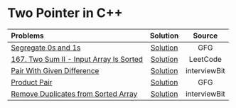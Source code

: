 # Two Pointer in C++
| Problems                                                                                                                                                                           |                                                              Solution                                                               |    Source    |
| :--------------------------------------------------------------------------------------------------------------------------------------------------------------------------------- | :---------------------------------------------------------------------------------------------------------------------------------: | :----------: |
| [Segregate 0s and 1s](https://www.geeksforgeeks.org/problems/segregate-0s-and-1s5106/1?utm_source=geeksforgeeks&utm_medium=article_practice_tab&utm_campaign=article_practice_tab) | [Solution](https://github.com/ArhanBytes/Rohit-Negi-CPP-DSA-Course/blob/main/Lectures/Lecture_028/Lecture_Code/segregate_0s_1s.cpp) |     GFG      |
| [167. Two Sum II - Input Array Is Sorted](https://leetcode.com/problems/two-sum-ii-input-array-is-sorted/description/)                                                             |     [Solution](https://github.com/ArhanBytes/Rohit-Negi-CPP-DSA-Course/blob/main/Lectures/Lecture_028/Lecture_Code/TwoSum.cpp)      |   LeetCode   |
| [Pair With Given Difference](https://www.interviewbit.com/problems/pair-with-given-difference/)                                                                                    | [Solution](https://github.com/ArhanBytes/Rohit-Negi-CPP-DSA-Course/blob/main/Lectures/Lecture_028/Lecture_Code/pairDifference.cpp)  | interviewBit |
| [Product Pair](https://www.geeksforgeeks.org/problems/equal-to-product3836/1?utm_source=geeksforgeeks&utm_medium=article_practice_tab&utm_campaign=article_practice_tab)           |     [Solution](https://github.com/ArhanBytes/Rohit-Negi-CPP-DSA-Course/blob/main/Lectures/Lecture_028/Homework/productPair.cpp)     |     GFG      |
| [Remove Duplicates from Sorted Array](https://www.interviewbit.com/problems/remove-duplicates-from-sorted-array/)           |     [Solution](https://github.com/ArhanBytes/Rohit-Negi-CPP-DSA-Course/blob/main/Lectures/Lecture_028/Homework/removeDublicates.cpp)     |     interviewBit      |